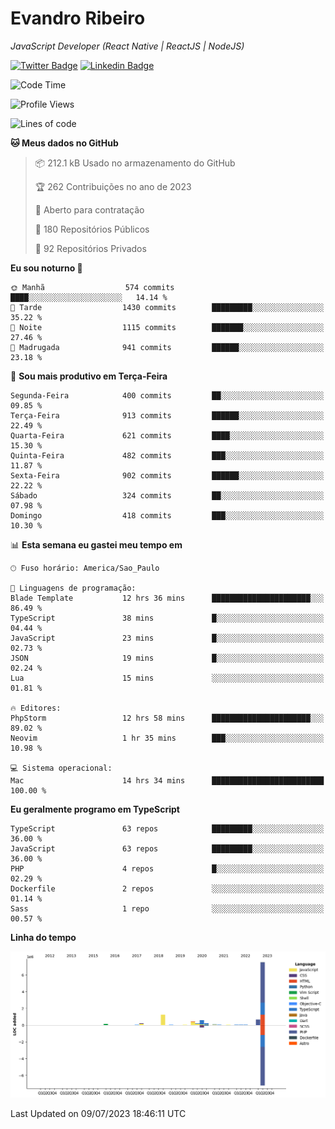 # Evandro **Ribeiro**

*JavaScript Developer (React Native | ReactJS | NodeJS)*

[![Twitter Badge](https://img.shields.io/badge/-@ribeiroevandro-201B2D?style=flat-square&labelColor=201B2D&logo=twitter&logoColor=white&link=https://twitter.com/ribeiroevandro)](https://twitter.com/ribeiroevandro) 
[![Linkedin Badge](https://img.shields.io/badge/-Evandro%20Ribeiro-201B2D?style=flat-square&logo=Linkedin&logoColor=white&link=https://www.linkedin.com/in/ribeiroevandro)](https://www.linkedin.com/in/ribeiroevandro) 


<!--START_SECTION:waka-->
![Code Time](http://img.shields.io/badge/Code%20Time-3%2C264%20hrs%2023%20mins-blue)

![Profile Views](http://img.shields.io/badge/Visualizac%C3%B5es%20do%20perfil-0-blue)

![Lines of code](https://img.shields.io/badge/Desde%20o%20Hello%20World%20eu%20escrevi-11.5%20million%20linhas%20de%20c%C3%B3digo-blue)

**🐱 Meus dados no GitHub** 

> 📦 212.1 kB Usado no armazenamento do GitHub 
 > 
> 🏆 262 Contribuições no ano de 2023
 > 
> 💼 Aberto para contratação
 > 
> 📜 180 Repositórios Públicos 
 > 
> 🔑 92 Repositórios Privados 
 > 
**Eu sou noturno 🦉** 

```text
🌞 Manhã                  574 commits         ████░░░░░░░░░░░░░░░░░░░░░   14.14 % 
🌆 Tarde                  1430 commits        █████████░░░░░░░░░░░░░░░░   35.22 % 
🌃 Noite                  1115 commits        ███████░░░░░░░░░░░░░░░░░░   27.46 % 
🌙 Madrugada              941 commits         ██████░░░░░░░░░░░░░░░░░░░   23.18 % 
```
📅 **Sou mais produtivo em Terça-Feira** 

```text
Segunda-Feira            400 commits         ██░░░░░░░░░░░░░░░░░░░░░░░   09.85 % 
Terça-Feira              913 commits         ██████░░░░░░░░░░░░░░░░░░░   22.49 % 
Quarta-Feira             621 commits         ████░░░░░░░░░░░░░░░░░░░░░   15.30 % 
Quinta-Feira             482 commits         ███░░░░░░░░░░░░░░░░░░░░░░   11.87 % 
Sexta-Feira              902 commits         ██████░░░░░░░░░░░░░░░░░░░   22.22 % 
Sábado                   324 commits         ██░░░░░░░░░░░░░░░░░░░░░░░   07.98 % 
Domingo                  418 commits         ███░░░░░░░░░░░░░░░░░░░░░░   10.30 % 
```


📊 **Esta semana eu gastei meu tempo em** 

```text
🕑︎ Fuso horário: America/Sao_Paulo

💬 Linguagens de programação: 
Blade Template           12 hrs 36 mins      ██████████████████████░░░   86.49 % 
TypeScript               38 mins             █░░░░░░░░░░░░░░░░░░░░░░░░   04.44 % 
JavaScript               23 mins             █░░░░░░░░░░░░░░░░░░░░░░░░   02.73 % 
JSON                     19 mins             █░░░░░░░░░░░░░░░░░░░░░░░░   02.24 % 
Lua                      15 mins             ░░░░░░░░░░░░░░░░░░░░░░░░░   01.81 % 

🔥 Editores: 
PhpStorm                 12 hrs 58 mins      ██████████████████████░░░   89.02 % 
Neovim                   1 hr 35 mins        ███░░░░░░░░░░░░░░░░░░░░░░   10.98 % 

💻 Sistema operacional: 
Mac                      14 hrs 34 mins      █████████████████████████   100.00 % 
```

**Eu geralmente programo em TypeScript** 

```text
TypeScript               63 repos            █████████░░░░░░░░░░░░░░░░   36.00 % 
JavaScript               63 repos            █████████░░░░░░░░░░░░░░░░   36.00 % 
PHP                      4 repos             █░░░░░░░░░░░░░░░░░░░░░░░░   02.29 % 
Dockerfile               2 repos             ░░░░░░░░░░░░░░░░░░░░░░░░░   01.14 % 
Sass                     1 repo              ░░░░░░░░░░░░░░░░░░░░░░░░░   00.57 % 
```



**Linha do tempo**

![Lines of Code chart](https://raw.githubusercontent.com/ribeiroevandro/ribeiroevandro/main/assets/bar_graph.png)


 Last Updated on 09/07/2023 18:46:11 UTC
<!--END_SECTION:waka-->
